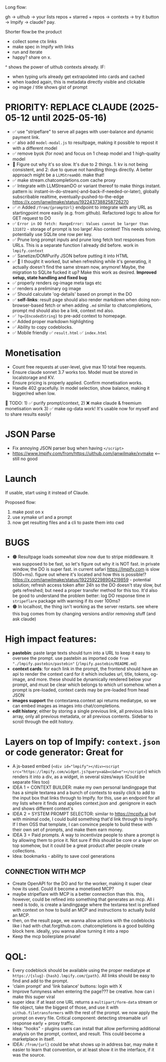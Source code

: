Long flow:

gh -> uithub -> your lists repos + starred + repos -> contexts -> try it button -> lmpify -> claude? pay.

Shorter flow:be the product

- collect some ctx links
- make spec in lmpify with links
- run and iterate
- happy? share on x.

^ shows the power of uithub contexts already. IF:

- when typing urls already get extrapolated into cards and cached
- when loaded again, this is metadata directly visible and clickable
- og image / title shows gist of prompt

# PRIORITY: REPLACE CLAUDE (2025-05-12 until 2025-05-16)

- ✅ use "stripeflare" to serve all pages with user-balance and dynamic payment link.
- ✅ also add `model-modal.js` to resultpage, making it possible to repost it with a different model
- ✅ remove byok (for now) and focus on 1 cheap model and 1 high-quality model
- 🤔 Figure out why it's so slow. It's due to 2 things. 1: kv is not being consistent, and 2: due to queue not handling things directly. A better approach might be a `LLMStreamDO`. make that!
- ✅ make stream.chatcompletions.com cache proxy
- ✅ Integrate with LLMStreamDO or variant thereof to make things instant. pattern is: instant-in-do-stream(-and-back-if-needed-or-later), globally subscribable realtime, eventually-pushed-to-the-edge https://x.com/janwilmake/status/1922437388258726270
- ✅ 🔥 Added `/from/{promptUrl}` endpoint to integrate with any URL as startingpoint more easily (e.g. from github). Refactored logic to allow for GET request to DO
- ✅ `Error in DO fetch: RangeError: Values cannot be larger than 131072` - storage of prompt is too large! Also context! This needs solving, potentially use SQLite one row per key.
- ✅ Prune long prompt inputs and prune long fetch text responses from URLs. This is a separate function I already did before. work in `lmpify.context`
- ✅ Sanetize/DOMPurify JSON before putting it into HTML
- ✅ 🤔 I thought it worked, but when refreshing while it's generating, it actually doesn't find the same stream now, anymore! Maybe, the migration to SQLite fucked it up? Make this work as desired. **Improved setup, state handling and fixed bug**
- ✅ properly renders og-image meta tags etc
- ✅ renders a preliminary og image
- ✅ Should calculate 'og-details' based on prompt in the DO
- ✅ **self-links**: result page should also render markdown when doing non-browser-based fetch or when adding `.md` similar to chatcompletions, prompt md should also be a link, context md also.
- ✅ `?q={EncodedString}` to pre-add context to homepage.
- ✅ Added proper markdown highlighting
- ✅ Ability to copy codeblocks.
- ✅ Mobile friendly ✅ `result.html` ✅ `index.html`

# Monetisation

- Count free requests at user-level, give max 10 total free requests.
- Ensure claude sonnet 3.7 works too. Model must be stored in localstorage and KV.
- Ensure pricing is properly applied. Confirm monetisation works.
- Handle 402 gracefully. In model selection, show balance, making it bigger/red when low.

💪 TODO: 1) ✅ purify prompt/context, 2) ❌ make claude & freemium monetisation work 3) ✅ make og-data work! It's usable now for myself and to share results easily!

# JSON Parse

- Fix annoying JSON parser bug when having `</script>`
- https://www.lmpify.com/from/https://uithub.com/janwilmake/xymake <-- still no good

# Launch

If usable, start using it instead of Claude.

Proposed flow:

1. make post on x
2. use xymake url and a prompt
3. now get resulting files and a cli to paste them into cwd

# BUGS

- 🟠 Resultpage loads somewhat slow now due to stripe middleware. It was supposed to be fast, so let's figure out why it is NOT fast. in private window, the DO is super fast. in current safari https://lmpify.com is slow (500+ms). figure out where it's located and how this is possible!? https://x.com/janwilmake/status/1922592298904219859 - potential solution; refresh access token after 24h so the DO doesn't stay slow, but gets refreshed; but need a proper transfer method for this too. It'd also be good to understand the problem better: log DO response time in `stripeflare` package with warning if its over 100ms?
- 🟠 In localhost, the thing isn't working as the server restarts. see where this bug comes from by changing versions and/or removing stuff (and ask claude)

# High impact features:

- **pastebin**: paste large texts should turn into a URL to keep it easy to oversee the prompt. use pastebin as imported code `from "./lmpify.pastebin/pastebin"` (`/lmpify.pastebin/README.md`)
- **context cards**: for each link in the prompt, the frontend should have an api to render the context card for it which includes url, title, tokens, og-image, and more. these should be dynamically rendered below your prompt, and must be clear which belongs to which url somehow. when a prompt is pre-loaded, context cards may be pre-loaded from head JSON
- **images support** the contextarea.context api returns mediatype, so we can embed images as images into chat/completions.
- **edit history**; either by storing a single previous link, all previous links in array, only all previous metadata, or all previous contents. Sidebar to scroll through the edit history.

# Layers on top of lmpify: `context.json` or code generator: Great for

- A js-based embed (`<div id="lmpify"></div><script src="https://lmpify.com/widget.js?query=a&b=c&d=e"></script>`) which renders it into a div, as a widget, in several sizes/ways (Could be separate files too)
- IDEA 1 = CONTEXT BUILDER: make my own personal landingpage that has a simple textarea and a bunch of contexts to easily click to add to the input box that links through to lmpify. for this, use an endpoint for all my lists where it finds and applies context.json and .genignore in each and shows different context's
- IDEA 2 = SYSTEM PROMPT SELECTOR: similar to https://mcpify.ai but with minimal code, I could build something that'd link through to lmpify. If I then OSS that template, I can convince people to build these with their own set of prompts, and make them earn money.
- IDEA 3 = Paid prompts. A way to incentivize people to share a prompt is by allowing them to price it. Not sure if this should be core or a layer on top somehow, but it could be a great product after people create collections.
- Idea: bookmarks - ability to save cool generations

## CONNECTION WITH MCP

- Create OpenAPI for the DO and for the worker, making it super clear how its used. Could it become a monetised MCP?
- maybe stripeflare with MCP is a better connection than this. this, however, could be refined into something that generates an mcp. All i need is todo, is create a landingpage where the textarea text is prefixed with context on how to build an MCP and instructions to actually build an MCP.
- then, on the result page, we wanna allow actions with the codeblocks like i had with chat.forgithub.com. chatcompletions is a good building block here. ideally, you wanna allow turning it into a repo
- Keep the mcp boilerplate private!

# QOL:

- Every codeblock should be available using the proper mediatype at `https://{slug}-{hash}.lmpify.com/{path}`. All links should be easy to find and add to the prompt.
- 'claim prompt' and 'link balance' buttons: login with X
- Improve funnyness when entering the page??? be creative. how can i make this super viral
- super idea: if at least one URL returns a `multipart/form-data` stream or file object, take the biggest of those, and use it with `uithub.filetransformers` with the rest of the prompt. we now apply the prompt on every file. Critical component: detecting streamable url response early + proxy traffic.
- Idea: "hooks" - plugins users can install that allow performing additional analysis on the prompt, context, and result. This could become a marketplace in itself.
- IDEA: `/from/{url}` could be what shows up in address bar, may make it easier to learn that convention, or at least show it in the interface, if it was the source.
